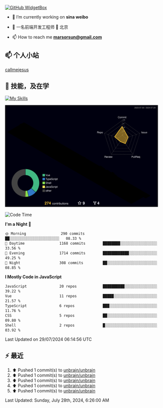 [![GitHub WidgetBox](https://github-widgetbox.vercel.app/api/profile?username=unbrain&data=followers,repositories,stars,commits)](https://github.com/unbrain/github-widgetbox)

- 🔭 I’m currently working on **sina weibo**

- 🌱 一名前端开发工程师 📍 北京

- 📫 How to reach me **marsorsun@gmail.com**

## 📫  个人小站

[callmejesus](https://www.callmejesus.xyz/)


## 🚀 技能，及在学

[![My Skills](https://skillicons.dev/icons?i=vite,rollup,vscode,vue,javascript,react,nodejs,java,python,php)](https://github.com/unbrain)


![rainbow gif](https://raw.githubusercontent.com/unbrain/unbrain/main/profile-3d-contrib/profile-night-rainbow.svg)


<!-- ## 🐍 它正在吃掉我的小绿点

![snake gif](https://raw.githubusercontent.com/unbrain/unbrain/77e198e28fb66a14643e4e58f5b713c0cc565cfd/github-contribution-grid-snake-dark.svg) -->

<!--START_SECTION:waka-->
![Code Time](http://img.shields.io/badge/Code%20Time-3%2C458%20hrs%206%20mins-blue)

**I'm a Night 🦉** 

```text
🌞 Morning                290 commits         ██░░░░░░░░░░░░░░░░░░░░░░░   08.33 % 
🌆 Daytime                1168 commits        ████████░░░░░░░░░░░░░░░░░   33.56 % 
🌃 Evening                1714 commits        ████████████░░░░░░░░░░░░░   49.25 % 
🌙 Night                  308 commits         ██░░░░░░░░░░░░░░░░░░░░░░░   08.85 % 
```


**I Mostly Code in JavaScript** 

```text
JavaScript               20 repos            ██████████░░░░░░░░░░░░░░░   39.22 % 
Vue                      11 repos            █████░░░░░░░░░░░░░░░░░░░░   21.57 % 
TypeScript               6 repos             ███░░░░░░░░░░░░░░░░░░░░░░   11.76 % 
CSS                      5 repos             ██░░░░░░░░░░░░░░░░░░░░░░░   09.80 % 
Shell                    2 repos             █░░░░░░░░░░░░░░░░░░░░░░░░   03.92 % 
```




 Last Updated on 29/07/2024 06:14:56 UTC
<!--END_SECTION:waka-->


## ⚡ 最近
<!--RECENT_ACTIVITY:start-->
1. ⬆️ Pushed 1 commit(s) to [unbrain/unbrain](https://github.com/unbrain/unbrain)<br>
2. ⬆️ Pushed 1 commit(s) to [unbrain/unbrain](https://github.com/unbrain/unbrain)<br>
3. ⬆️ Pushed 1 commit(s) to [unbrain/unbrain](https://github.com/unbrain/unbrain)<br>
4. ⬆️ Pushed 1 commit(s) to [unbrain/unbrain](https://github.com/unbrain/unbrain)<br>
5. ⬆️ Pushed 1 commit(s) to [unbrain/unbrain](https://github.com/unbrain/unbrain)<br>
<!--RECENT_ACTIVITY:end-->

<!--RECENT_ACTIVITY:last_update-->
Last Updated: Sunday, July 28th, 2024, 6:26:00 AM
<!--RECENT_ACTIVITY:last_update_end-->


